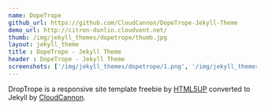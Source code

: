 ```yaml
---
name: DopeTrope
github_url: https://github.com/CloudCannon/DopeTrope-Jekyll-Theme
demo_url: http://citron-dunlin.cloudvent.net/
thumb: /img/jekyll_themes/dopetrope/thumb.jpg
layout: jekyll_theme
title : DopeTrope - Jekyll Theme
header : DopeTrope - Jekyll Theme
screenshots: ['/img/jekyll_themes/dopetrope/1.png', '/img/jekyll_themes/dopetrope/2.png', '/img/jekyll_themes/dopetrope/3.png', '/img/jekyll_themes/dopetrope/4.png', '/img/jekyll_themes/dopetrope/5.png', '/img/jekyll_themes/dopetrope/6.png', '/img/jekyll_themes/dopetrope/7.png']
---
```


DropTrope is a responsive site template freebie by [HTML5UP](http://html5up.net/) converted to Jekyll by [CloudCannon](CloudCannon).
